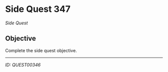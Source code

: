 # Side Quest 347

*Side Quest*

## Objective
Complete the side quest objective.

---
*ID: QUEST00346*